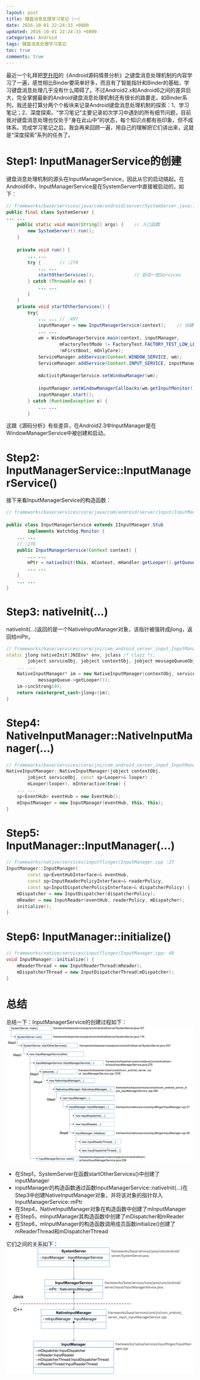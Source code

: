 ```yaml
---
layout: post
title: 键盘消息处理学习笔记（一）
date: 2016-10-01 22:24:33 +0800
updated: 2016-10-01 22:24:33 +0800
categories: Android
tags: 键盘消息处理学习笔记
toc: true
comments: true
---
```

最近一个礼拜把[罗升阳](http://blog.csdn.net/luoshengyang)的《Android源码情景分析》之键盘消息处理机制的内容学习了一遍，感觉相比Binder要简单好多，而且有了智能指针和Binder的基础，学习键盘消息处理几乎没有什么障碍了。不过Android2.x和Android6之间的差异巨大，完全掌握最新的Android键盘消息处理机制还有很长的路要走。如Binder系列，我还是打算分两个个板块来记录Android键盘消息处理机制的探索：1、学习笔记；2、深度探索。“学习笔记”主要记录初次学习中遇到的所有细节问题，目前我对键盘消息处理也仅处于“身在此山中”的状态，每个知识点都有些印象，但不成体系。完成学习笔记之后，我会再来回顾一遍，用自己的理解把它们讲出来，这就是“深度探索”系列的任务了。
<!-- more -->

# Step1: InputManagerService的创建
键盘消息处理机制的源头在InputManagerService，因此从它的启动搞起。在Android6中，InputManagerService是在SystemServer中直接被启动的，如下：
``` java
// frameworks/base/services/java/com/android/server/SystemServer.java:167
public final class SystemServer {
... ...
    public static void main(String[] args) {    // 入口函数
        new SystemServer().run();
    }

    private void run() {
        ... ... 
        try {       // :270
            ... ...
            startOtherServices();               // 启动一批Services
        } catch (Throwable ex) {
            ... ...
        }
    }
    private void startOtherServices() {
        try{
            ... ... // :497
            inputManager = new InputManagerService(context);    // 创建
            ... ...
            wm = WindowManagerService.main(context, inputManager,
                    mFactoryTestMode != FactoryTest.FACTORY_TEST_LOW_LEVEL,
                    !mFirstBoot, mOnlyCore);
            ServiceManager.addService(Context.WINDOW_SERVICE, wm);
            ServiceManager.addService(Context.INPUT_SERVICE, inputManager);

            mActivityManagerService.setWindowManager(wm);

            inputManager.setWindowManagerCallbacks(wm.getInputMonitor());
            inputManager.start();
        } catch (RuntimeException e) {
            ... ...
        }

```
这跟《源码分析》有些差异，在Android2.3中InputManager是在WindowManagerService中被创建和启动。
# Step2: InputManagerService::InputManagerService()
<a name="InputManagerService__InputManagerService"></a>接下来看InputManagerService的构造函数：
``` java
// frameworks/base/services/core/java/com/android/server/input/InputManagerService.java

public class InputManagerService extends IInputManager.Stub
        implements Watchdog.Monitor {
    ... ...
    // :278
    public InputManagerService(Context context) {
        ... ...
        mPtr = nativeInit(this, mContext, mHandler.getLooper().getQueue());
        ... ...
    }
    ... ...
}
```
# Step3: nativeInit(...)
nativeInit(...)返回的是一个NativeInputManager对象，该指针被强转成jlong，返回给mPtr。
``` cpp
// frameworks/base/services/core/jni/com_android_server_input_InputManagerService.cpp :1035
static jlong nativeInit(JNIEnv* env, jclass /* clazz */,
        jobject serviceObj, jobject contextObj, jobject messageQueueObj) {
    ... ...
    NativeInputManager* im = new NativeInputManager(contextObj, serviceObj,
            messageQueue->getLooper());
    im->incStrong(0);
    return reinterpret_cast<jlong>(im);
}
```
# Step4: NativeInputManager::NativeInputManager(...)
<a name="NativeInputManager__NativeInputManager"></a>
``` cpp
// frameworks/base/services/core/jni/com_android_server_input_InputManagerService.cpp :288
NativeInputManager::NativeInputManager(jobject contextObj,
        jobject serviceObj, const sp<Looper>& looper) :
        mLooper(looper), mInteractive(true) {
    ... ...
    sp<EventHub> eventHub = new EventHub();
    mInputManager = new InputManager(eventHub, this, this);
}
```

# Step5: InputManager::InputManager(...)
``` cpp
// frameworks/native/services/inputflinger/InputManager.cpp :27
InputManager::InputManager(
        const sp<EventHubInterface>& eventHub,
        const sp<InputReaderPolicyInterface>& readerPolicy,
        const sp<InputDispatcherPolicyInterface>& dispatcherPolicy) {
    mDispatcher = new InputDispatcher(dispatcherPolicy);
    mReader = new InputReader(eventHub, readerPolicy, mDispatcher);
    initialize();
}
```

# Step6: InputManager::initialize()
``` cpp
// frameworks/native/services/inputflinger/InputManager.cpp: 48
void InputManager::initialize() {
    mReaderThread = new InputReaderThread(mReader);
    mDispatcherThread = new InputDispatcherThread(mDispatcher);
}
```
# 总结
总结一下：InputManagerService的创建过程如下：
![InputManagerService的创建过程](0904KeyboardLearning1/img01.png)
* 在Step1，SystemServer在函数startOtherServices()中创建了inputManager
* inputManager的构造函数通过函数InputManagerService::nativeInit(...)在Step3中创建NativeInputManager对象，并将该对象的指针存入InputManagerService::mPtr
* 在Step4，NativeInputManager对象在构造函数中创建了mInputManager
* 在Step5，mInputManager其构造函数中创建了mDispatcher和mReader
* 在Step6，mInputManager的构造函数调用成员函数initialize()创建了mReaderThread和mDispatcherThread

它们之间的关系如下：
![InputManagerService相关对象之间的关系](0904KeyboardLearning1/img02.png)